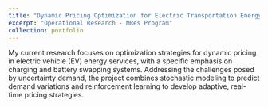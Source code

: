 ```yaml
---
title: "Dynamic Pricing Optimization for Electric Transportation Energy Services"
excerpt: "Operational Research - MRes Program"
collection: portfolio
---
```


My current research focuses on optimization strategies for dynamic pricing in electric vehicle (EV) energy services, with a specific emphasis on charging and battery swapping systems.  Addressing the challenges posed by uncertainty demand, the project combines stochastic modeling to predict demand variations and reinforcement learning to develop adaptive, real-time pricing strategies.
